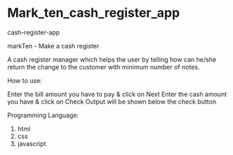 # Mark_ten_cash_register_app

cash-register-app

markTen - Make a cash register

A cash register manager which helps the user by telling how can he/she return the change to the customer with minimum number of notes.


How to use:

Enter the bill amount you have to pay & click on Next
Enter the cash amount you have & click on Check
Output will be shown below the check button

Programming Language:
1. html
2. css
3. javascript
